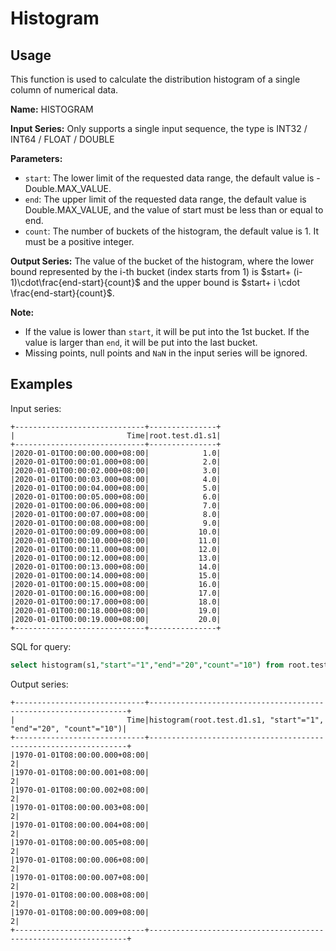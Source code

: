 # Histogram

## Usage

This function is used to calculate the distribution histogram of a single column of numerical data.

**Name:** HISTOGRAM

**Input Series:** Only supports a single input sequence, the type is INT32 / INT64 / FLOAT / DOUBLE

**Parameters:**

+ `start`: The lower limit of the requested data range, the default value is -Double.MAX_VALUE.
+ `end`: The upper limit of the requested data range, the default value is Double.MAX_VALUE, and the value of start must be less than or equal to end.
+ `count`: The number of buckets of the histogram, the default value is 1. It must be a positive integer.

**Output Series:** The value of the bucket of the histogram, where the lower bound represented by the i-th bucket (index starts from 1) is $start+ (i-1)\cdot\frac{end-start}{count}$ and the upper bound is $start+ i \cdot \frac{end-start}{count}$.

**Note:** 

+ If the value is lower than `start`, it will be put into the 1st bucket. If the value is larger than `end`, it will be put into the last bucket.
+ Missing points, null points and `NaN` in the input series will be ignored.

## Examples

Input series: 

```
+-----------------------------+---------------+
|                         Time|root.test.d1.s1|
+-----------------------------+---------------+
|2020-01-01T00:00:00.000+08:00|            1.0|
|2020-01-01T00:00:01.000+08:00|            2.0|
|2020-01-01T00:00:02.000+08:00|            3.0|
|2020-01-01T00:00:03.000+08:00|            4.0|
|2020-01-01T00:00:04.000+08:00|            5.0|
|2020-01-01T00:00:05.000+08:00|            6.0|
|2020-01-01T00:00:06.000+08:00|            7.0|
|2020-01-01T00:00:07.000+08:00|            8.0|
|2020-01-01T00:00:08.000+08:00|            9.0|
|2020-01-01T00:00:09.000+08:00|           10.0|
|2020-01-01T00:00:10.000+08:00|           11.0|
|2020-01-01T00:00:11.000+08:00|           12.0|
|2020-01-01T00:00:12.000+08:00|           13.0|
|2020-01-01T00:00:13.000+08:00|           14.0|
|2020-01-01T00:00:14.000+08:00|           15.0|
|2020-01-01T00:00:15.000+08:00|           16.0|
|2020-01-01T00:00:16.000+08:00|           17.0|
|2020-01-01T00:00:17.000+08:00|           18.0|
|2020-01-01T00:00:18.000+08:00|           19.0|
|2020-01-01T00:00:19.000+08:00|           20.0|
+-----------------------------+---------------+
```

SQL for query: 

```sql
select histogram(s1,"start"="1","end"="20","count"="10") from root.test.d1
```

Output series:

```
+-----------------------------+-----------------------------------------------------------------+
|                         Time|histogram(root.test.d1.s1, "start"="1", "end"="20", "count"="10")|
+-----------------------------+-----------------------------------------------------------------+
|1970-01-01T08:00:00.000+08:00|                                                                2|
|1970-01-01T08:00:00.001+08:00|                                                                2|
|1970-01-01T08:00:00.002+08:00|                                                                2|
|1970-01-01T08:00:00.003+08:00|                                                                2|
|1970-01-01T08:00:00.004+08:00|                                                                2|
|1970-01-01T08:00:00.005+08:00|                                                                2|
|1970-01-01T08:00:00.006+08:00|                                                                2|
|1970-01-01T08:00:00.007+08:00|                                                                2|
|1970-01-01T08:00:00.008+08:00|                                                                2|
|1970-01-01T08:00:00.009+08:00|                                                                2|
+-----------------------------+-----------------------------------------------------------------+
```